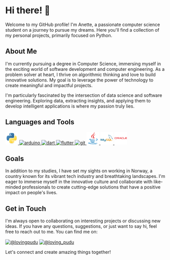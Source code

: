 # Hi there! 👋

Welcome to my GitHub profile! I'm Anette, a passionate computer science student on a journey to pursue my dreams. Here you'll find a collection of my personal projects, primarily focused on Python.

## About Me

I'm currently pursuing a degree in Computer Science, immersing myself in the exciting world of software development and computer engineering. As a problem solver at heart, I thrive on algorithmic thinking and love to build innovative solutions. My goal is to leverage the power of technology to create meaningful and impactful projects.

I'm particularly fascinated by the intersection of data science and software engineering. Exploring data, extracting insights, and applying them to develop intelligent applications is where my passion truly lies.

## Languages and Tools

<p align="left"> <a href="https://www.python.org" target="_blank" rel="noreferrer"> <img src="https://raw.githubusercontent.com/devicons/devicon/master/icons/python/python-original.svg" alt="python" width="40" height="40"/> </a> <a href="https://www.arduino.cc/" target="_blank" rel="noreferrer"> <img src="https://cdn.worldvectorlogo.com/logos/arduino-1.svg" alt="arduino" width="40" height="40"/> </a> <a href="https://dart.dev" target="_blank" rel="noreferrer"> <img src="https://www.vectorlogo.zone/logos/dartlang/dartlang-icon.svg" alt="dart" width="40" height="40"/> </a> <a href="https://flutter.dev" target="_blank" rel="noreferrer"> <img src="https://www.vectorlogo.zone/logos/flutterio/flutterio-icon.svg" alt="flutter" width="40" height="40"/> </a> <a href="https://git-scm.com/" target="_blank" rel="noreferrer"> <img src="https://www.vectorlogo.zone/logos/git-scm/git-scm-icon.svg" alt="git" width="40" height="40"/> </a> <a href="https://www.java.com" target="_blank" rel="noreferrer"> <img src="https://raw.githubusercontent.com/devicons/devicon/master/icons/java/java-original.svg" alt="java" width="40" height="40"/> </a> <a href="https://www.mysql.com/" target="_blank" rel="noreferrer"> <img src="https://raw.githubusercontent.com/devicons/devicon/master/icons/mysql/mysql-original-wordmark.svg" alt="mysql" width="40" height="40"/> </a> <a href="https://www.oracle.com/" target="_blank" rel="noreferrer"> <img src="https://raw.githubusercontent.com/devicons/devicon/master/icons/oracle/oracle-original.svg" alt="oracle" width="40" height="40"/> </a>  </p>

## Goals

In addition to my studies, I have set my sights on working in Norway, a country known for its vibrant tech industry and breathtaking landscapes. I'm eager to immerse myself in the innovative culture and collaborate with like-minded professionals to create cutting-edge solutions that have a positive impact on people's lives.

## Get in Touch

I'm always open to collaborating on interesting projects or discussing new ideas. If you have any questions, suggestions, or just want to say hi, feel free to reach out to me. You can find me on:

<a href="https://twitter.com/@lovingpudu" target="blank"><img align="center" src="https://raw.githubusercontent.com/rahuldkjain/github-profile-readme-generator/master/src/images/icons/Social/twitter.svg" alt="@lovingpudu" height="30" width="40" /></a>
<a href="https://instagram.com/@loving_pudu" target="blank"><img align="center" src="https://raw.githubusercontent.com/rahuldkjain/github-profile-readme-generator/master/src/images/icons/Social/instagram.svg" alt="@loving_pudu" height="30" width="40" /></a>
</p>

Let's connect and create amazing things together!

